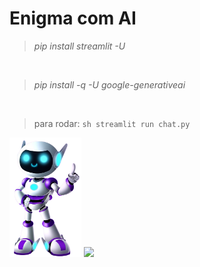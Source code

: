 # Enigma com AI

> *pip install streamlit -U*

<br>

> *pip install -q -U google-generativeai*

<br>

> para rodar: ```sh streamlit run chat.py```


<img src="https://github.com/Sarah781/Chatbot-Alura/blob/main/Robo.png" width=115>
<a href="https://www.linkedin.com/in/sarah-santana-843394200/" target="_blank"><img src="https://img.shields.io/badge/-LinkedIn-%230077B5?style=for-the-badge&logo=linkedin&logoColor=white" target="_blank"></a>

